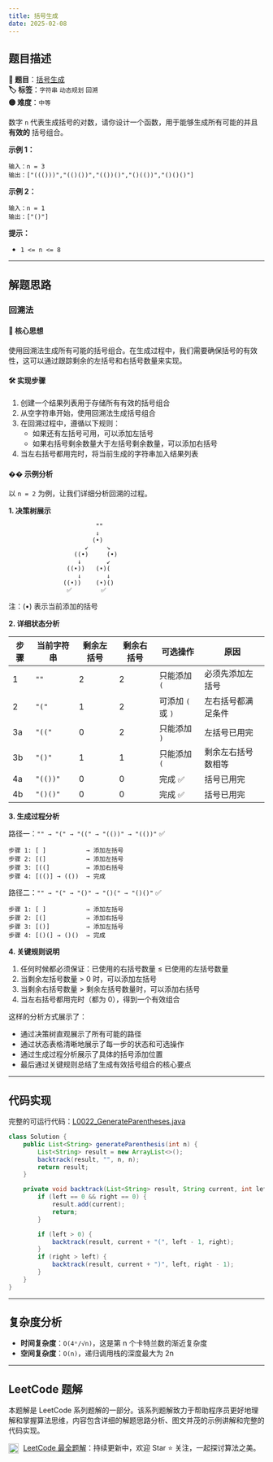 ```yaml
---
title: 括号生成
date: 2025-02-08
---
```


## 题目描述

**🔗 题目**：[括号生成](https://leetcode.cn/problems/generate-parentheses/)  
**🏷️ 标签**：`字符串` `动态规划` `回溯`  
**🟡 难度**：`中等`  

数字 `n` 代表生成括号的对数，请你设计一个函数，用于能够生成所有可能的并且 **有效的** 括号组合。

**示例 1：**
```
输入：n = 3
输出：["((()))","(()())","(())()","()(())","()()()"]
```

**示例 2：**
```
输入：n = 1
输出：["()"]
```

**提示：**
- `1 <= n <= 8`

---

## 解题思路

### 回溯法

#### 📝 核心思想
使用回溯法生成所有可能的括号组合。在生成过程中，我们需要确保括号的有效性，这可以通过跟踪剩余的左括号和右括号数量来实现。

#### 🛠️ 实现步骤
1. 创建一个结果列表用于存储所有有效的括号组合
2. 从空字符串开始，使用回溯法生成括号组合
3. 在回溯过程中，遵循以下规则：
   - 如果还有左括号可用，可以添加左括号
   - 如果右括号剩余数量大于左括号剩余数量，可以添加右括号
4. 当左右括号都用完时，将当前生成的字符串加入结果列表

#### �� 示例分析
以 `n = 2` 为例，让我们详细分析回溯的过程。

**1. 决策树展示**
```text
                        ""
                        ↓
                       (•)
                     ↙     ↘
                  ((•)     (•)
                   ↓       ↙
                ((•))   (•)(
                   ↓       ↓
               ((•))    (•)()
                ✅        ✅
```
注：(•) 表示当前添加的括号

**2. 详细状态分析**

| 步骤 | 当前字符串 | 剩余左括号 | 剩余右括号 | 可选操作 | 原因 |
|-----|-----------|-----------|------------|---------|------|
| 1 | `""` | 2 | 2 | 只能添加 `(` | 必须先添加左括号 |
| 2 | `"("` | 1 | 2 | 可添加 `(` 或 `)` | 左右括号都满足条件 |
| 3a | `"(("` | 0 | 2 | 只能添加 `)` | 左括号已用完 |
| 3b | `"()"` | 1 | 1 | 只能添加 `(` | 剩余左右括号数相等 |
| 4a | `"(())"` | 0 | 0 | 完成 ✅ | 括号已用完 |
| 4b | `"()()"` | 0 | 0 | 完成 ✅ | 括号已用完 |

**3. 生成过程分析**

路径一：`"" → "(" → "((" → "(())" → "(())"` ✅
```text
步骤 1: [ ]           → 添加左括号
步骤 2: [(]           → 添加左括号
步骤 3: [((]          → 添加右括号
步骤 4: [(()] → (())  → 完成
```

路径二：`"" → "(" → "()" → "()(" → "()()"` ✅
```text
步骤 1: [ ]           → 添加左括号
步骤 2: [(]           → 添加右括号
步骤 3: [()]          → 添加左括号
步骤 4: [()(] → ()()  → 完成
```

**4. 关键规则说明**
1. 任何时候都必须保证：已使用的右括号数量 ≤ 已使用的左括号数量
2. 当剩余左括号数量 > 0 时，可以添加左括号
3. 当剩余右括号数量 > 剩余左括号数量时，可以添加右括号
4. 当左右括号都用完时（都为 0），得到一个有效组合

这样的分析方式展示了：
- 通过决策树直观展示了所有可能的路径
- 通过状态表格清晰地展示了每一步的状态和可选操作
- 通过生成过程分析展示了具体的括号添加位置
- 最后通过关键规则总结了生成有效括号组合的核心要点

---

## 代码实现

完整的可运行代码：[L0022_GenerateParentheses.java](../src/main/java/L0022_GenerateParentheses.java)

```java
class Solution {
    public List<String> generateParenthesis(int n) {
        List<String> result = new ArrayList<>();
        backtrack(result, "", n, n);
        return result;
    }

    private void backtrack(List<String> result, String current, int left, int right) {
        if (left == 0 && right == 0) {
            result.add(current);
            return;
        }

        if (left > 0) {
            backtrack(result, current + "(", left - 1, right);
        }
        if (right > left) {
            backtrack(result, current + ")", left, right - 1);
        }
    }
}
```

---

## 复杂度分析

- **时间复杂度**：`O(4ⁿ/√n)`，这是第 n 个卡特兰数的渐近复杂度
- **空间复杂度**：`O(n)`，递归调用栈的深度最大为 2n

---

## LeetCode 题解

本题解是 LeetCode 系列题解的一部分。该系列题解致力于帮助程序员更好地理解和掌握算法思维，内容包含详细的解题思路分析、图文并茂的示例讲解和完整的代码实现。

<img src="https://github.githubassets.com/images/modules/logos_page/GitHub-Mark.png" alt="GitHub" width="20" style="vertical-align: middle; margin-right: 5px"> [LeetCode 最全题解](https://github.com/LjyYano/LeetCode)：持续更新中，欢迎 Star ⭐️ 关注，一起探讨算法之美。